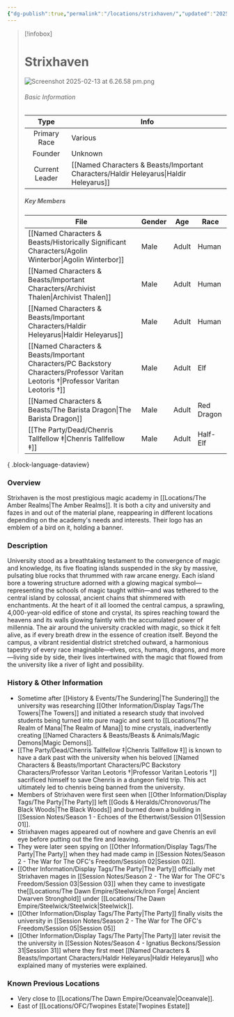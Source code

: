 ```yaml
---
{"dg-publish":true,"permalink":"/locations/strixhaven/","updated":"2025-06-09T21:18:16.251+01:00"}
---
```



> [!infobox]
> 
> # Strixhaven
> ![Screenshot 2025-02-13 at 6.26.58 pm.png](/img/user/Admin/Attachments/Screenshot%202025-02-13%20at%206.26.58%20pm.png)
> ###### Basic Information
> 
>  Type | Info |
> :----: | --- |
>  Primary Race | Various |
>  Founder | Unknown |
>  Current Leader | [[Named Characters & Beasts/Important Characters/Haldir Heleyarus\|Haldir Heleyarus]] |
>  ##### Key Members
>   | File                                                                                                                                     | Gender | Age   | Race       |
> | ---------------------------------------------------------------------------------------------------------------------------------------- | ------ | ----- | ---------- |
> | [[Named Characters & Beasts/Historically Significant  Characters/Agolin Winterbor\|Agolin Winterbor]]                                 | Male   | Adult | Human      |
> | [[Named Characters & Beasts/Important Characters/Archivist Thalen\|Archivist Thalen]]                                                 | Male   | Adult | Human      |
> | [[Named Characters & Beasts/Important Characters/Haldir Heleyarus\|Haldir Heleyarus]]                                                 | Male   | Adult | Human      |
> | [[Named Characters & Beasts/Important Characters/PC Backstory Characters/Professor Varitan Leotoris †\|Professor Varitan Leotoris †]] | Male   | Adult | Elf        |
> | [[Named Characters & Beasts/The Barista Dragon\|The Barista Dragon]]                                                                  | Male   | Adult | Red Dragon |
> | [[The Party/Dead/Chenris Tallfellow ‡\|Chenris Tallfellow ‡]]                                                                         | Male   | Adult | Half-Elf   |
> 
{ .block-language-dataview}

### Overview
Strixhaven is the most prestigious magic academy in [[Locations/The Amber Realms\|The Amber Realms]]. It is both a city and university and fazes in and out of the material plane, reappearing in different locations depending on the academy's needs and interests. Their logo has an emblem of a bird on it, holding a banner. 

### Description
University stood as a breathtaking testament to the convergence of magic and knowledge, its five floating islands suspended in the sky by massive, pulsating blue rocks that thrummed with raw arcane energy. Each island bore a towering structure adorned with a glowing magical symbol—representing the schools of magic taught within—and was tethered to the central island by colossal, ancient chains that shimmered with enchantments. At the heart of it all loomed the central campus, a sprawling, 4,000-year-old edifice of stone and crystal, its spires reaching toward the heavens and its walls glowing faintly with the accumulated power of millennia. The air around the university crackled with magic, so thick it felt alive, as if every breath drew in the essence of creation itself. Beyond the campus, a vibrant residential district stretched outward, a harmonious tapestry of every race imaginable—elves, orcs, humans, dragons, and more—living side by side, their lives intertwined with the magic that flowed from the university like a river of light and possibility.

### History & Other Information
- Sometime after [[History & Events/The Sundering\|The Sundering]] the university was researching [[Other Information/Display Tags/The Towers\|The Towers]] and initiated a research study that involved students being turned into pure magic and sent to [[Locations/The Realm of Mana\|The Realm of Mana]] to mine crystals, inadvertently creating [[Named Characters & Beasts/Beasts & Animals/Magic Demons\|Magic Demons]].
- [[The Party/Dead/Chenris Tallfellow ‡\|Chenris Tallfellow ‡]] is known to have a dark past with the university when his beloved [[Named Characters & Beasts/Important Characters/PC Backstory Characters/Professor Varitan Leotoris †\|Professor Varitan Leotoris †]] sacrificed himself to save Chenris in a dungeon field trip. This act ultimately led to chenris being banned from the university. 
- Members of Strixhaven were first seen when [[Other Information/Display Tags/The Party\|The Party]] left [[Gods & Heralds/Chronovorus/The Black Woods\|The Black Woods]] and burned down a building in [[Session Notes/Season 1 - Echoes of the Ethertwist/Session 01\|Session 01]]. 
- Strixhaven mages appeared out of nowhere and gave Chenris an evil eye before putting out the fire and leaving. 
- They were later seen spying on [[Other Information/Display Tags/The Party\|The Party]] when they had made camp in [[Session Notes/Season 2 - The War for The OFC's Freedom/Session 02\|Session 02]]. 
- [[Other Information/Display Tags/The Party\|The Party]] officially met Strixhaven mages in [[Session Notes/Season 2 - The War for The OFC's Freedom/Session 03\|Session 03]] when they came to investigate the[[Locations/The Dawn Empire/Steelwick/Iron Forge\| Ancient Dwarven Stronghold]] under [[Locations/The Dawn Empire/Steelwick/Steelwick\|Steelwick]]. 
- [[Other Information/Display Tags/The Party\|The Party]] finally visits the university in [[Session Notes/Season 2 - The War for The OFC's Freedom/Session 05\|Session 05]]
- [[Other Information/Display Tags/The Party\|The Party]] later revisit the the university in [[Session Notes/Season 4 - Ignatius Beckons/Session 31\|Session 31]] where they first meet [[Named Characters & Beasts/Important Characters/Haldir Heleyarus\|Haldir Heleyarus]] who explained many of mysteries were explained.

### Known Previous Locations
- Very close to [[Locations/The Dawn Empire/Oceanvale\|Oceanvale]].
- East of [[Locations/OFC/Twopines Estate\|Twopines Estate]]
